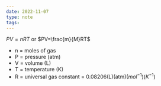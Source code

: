 ```yaml
---
date: 2022-11-07
type: note
tags:
---
```


$PV=nRT$ or $PV=\frac{m}{M}RT$
- n = moles of gas
- P = pressure (atm)
- V = volume (L)
- T = temperature (K)
- R = universal gas constant = 0.08206(L)(atm)($mol^{-1})(K^{-1}$)
